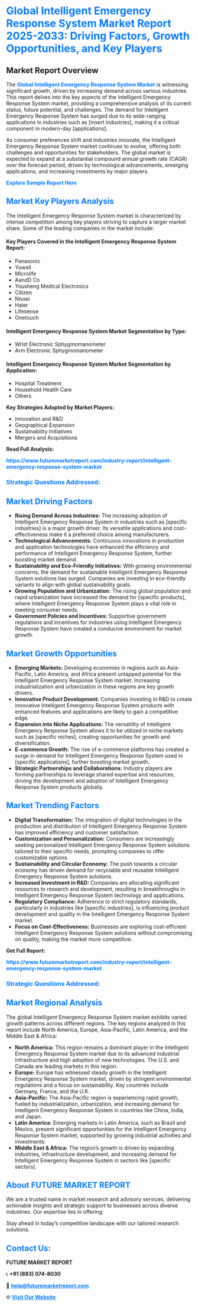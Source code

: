 <h1 style="color: #007BFF;">Global Intelligent Emergency Response System Market Report 2025-2033: Driving Factors, Growth Opportunities, and Key Players</h1>

<section id="overview">
<h2>Market Report Overview</h2>
<p>The <a href="https://www.futuremarketreport.com/industry-report/intelligent-emergency-response-system-market" style="color: #007BFF; text-decoration: none;"><strong>Global Intelligent Emergency Response System Market</strong></a> is witnessing significant growth, driven by increasing demand across various industries. This report delves into the key aspects of the Intelligent Emergency Response System market, providing a comprehensive analysis of its current status, future potential, and challenges. The demand for Intelligent Emergency Response System has surged due to its wide-ranging applications in industries such as [insert industries], making it a critical component in modern-day [applications].</p>
<p>As consumer preferences shift and industries innovate, the Intelligent Emergency Response System market continues to evolve, offering both challenges and opportunities for stakeholders. The global market is expected to expand at a substantial compound annual growth rate (CAGR) over the forecast period, driven by technological advancements, emerging applications, and increasing investments by major players.</p>
</section>

<section id="overview">
<p><a href="https://www.futuremarketreport.com/request-sample/reportId=37613" style="color: #007BFF; text-decoration: none;"><strong>Explore Sample Report Here</strong></a></p>
</section>

<section id="key-players">
<h2 style="color: #007BFF;">Market Key Players Analysis</h2>
<p>The Intelligent Emergency Response System market is characterized by intense competition among key players striving to capture a larger market share. Some of the leading companies in the market include:</p>
<h4>Key Players Covered in the Intelligent Emergency Response System Report:</h4>
<ul><li>Panasonic</li><li>Yuwell</li><li>Microlife</li><li>AandD Co</li><li>Yousheng Medical Electronics</li><li>Citizen</li><li>Nissei</li><li>Haier</li><li>Lifesense</li><li>Onetouch</li></ul>
<h4>Intelligent Emergency Response System Market Segmentation by Type:</h4>
<ul><li>Wrist Electronic Sphygmomanometer</li><li>Arm Electronic Sphygmomanometer</li></ul>

<h4>Intelligent Emergency Response System Market Segmentation by Application:</h4>
<ul><li>Hospital Treatment</li><li>Household Health Care</li><li>Others</li></ul>
<p><strong>Key Strategies Adopted by Market Players:</strong></p>
<ul>
<li>Innovation and R&D</li>
<li>Geographical Expansion</li>
<li>Sustainability Initiatives</li>
<li>Mergers and Acquisitions</li>
</ul>
</section>

<section>
<p><strong>Read Full Analysis: </strong></p><a href="https://www.futuremarketreport.com/industry-report/intelligent-emergency-response-system-market" style="color: #007BFF; text-decoration: none;"><strong>https://www.futuremarketreport.com/industry-report/intelligent-emergency-response-system-market</strong></a>
<h3 style="color: #007BFF;">Strategic Questions Addressed:</h3>
</section>

<section id="driving-factors">
<h2 style="color: #007BFF;">Market Driving Factors</h2>
<ul>
<li><strong>Rising Demand Across Industries:</strong> The increasing adoption of Intelligent Emergency Response System in industries such as [specific industries] is a major growth driver. Its versatile applications and cost-effectiveness make it a preferred choice among manufacturers.</li>
<li><strong>Technological Advancements:</strong> Continuous innovations in production and application technologies have enhanced the efficiency and performance of Intelligent Emergency Response System, further boosting market demand.</li>
<li><strong>Sustainability and Eco-Friendly Initiatives:</strong> With growing environmental concerns, the demand for sustainable Intelligent Emergency Response System solutions has surged. Companies are investing in eco-friendly variants to align with global sustainability goals.</li>
<li><strong>Growing Population and Urbanization:</strong> The rising global population and rapid urbanization have increased the demand for [specific products], where Intelligent Emergency Response System plays a vital role in meeting consumer needs.</li>
<li><strong>Government Policies and Incentives:</strong> Supportive government regulations and incentives for industries using Intelligent Emergency Response System have created a conducive environment for market growth.</li>
</ul>
</section>

<section id="growth-opportunities">
<h2 style="color: #007BFF;">Market Growth Opportunities</h2>
<ul>
<li><strong>Emerging Markets:</strong> Developing economies in regions such as Asia-Pacific, Latin America, and Africa present untapped potential for the Intelligent Emergency Response System market. Increasing industrialization and urbanization in these regions are key growth drivers.</li>
<li><strong>Innovative Product Development:</strong> Companies investing in R&D to create innovative Intelligent Emergency Response System products with enhanced features and applications are likely to gain a competitive edge.</li>
<li><strong>Expansion into Niche Applications:</strong> The versatility of Intelligent Emergency Response System allows it to be utilized in niche markets such as [specific niches], creating opportunities for growth and diversification.</li>
<li><strong>E-commerce Growth:</strong> The rise of e-commerce platforms has created a surge in demand for Intelligent Emergency Response System used in [specific applications], further boosting market growth.</li>
<li><strong>Strategic Partnerships and Collaborations:</strong> Industry players are forming partnerships to leverage shared expertise and resources, driving the development and adoption of Intelligent Emergency Response System products globally.</li>
</ul>
</section>

<section id="trending-factors">
<h2 style="color: #007BFF;">Market Trending Factors</h2>
<ul>
<li><strong>Digital Transformation:</strong> The integration of digital technologies in the production and distribution of Intelligent Emergency Response System has improved efficiency and customer satisfaction.</li>
<li><strong>Customization and Personalization:</strong> Consumers are increasingly seeking personalized Intelligent Emergency Response System solutions tailored to their specific needs, prompting companies to offer customizable options.</li>
<li><strong>Sustainability and Circular Economy:</strong> The push towards a circular economy has driven demand for recyclable and reusable Intelligent Emergency Response System solutions.</li>
<li><strong>Increased Investment in R&D:</strong> Companies are allocating significant resources to research and development, resulting in breakthroughs in Intelligent Emergency Response System technology and applications.</li>
<li><strong>Regulatory Compliance:</strong> Adherence to strict regulatory standards, particularly in industries like [specific industries], is influencing product development and quality in the Intelligent Emergency Response System market.</li>
<li><strong>Focus on Cost-Effectiveness:</strong> Businesses are exploring cost-efficient Intelligent Emergency Response System solutions without compromising on quality, making the market more competitive.</li>
</ul>
</section>

<section>
<p><strong>Get Full Report: </strong></p><a href="https://www.futuremarketreport.com/industry-report/intelligent-emergency-response-system-market" style="color: #007BFF; text-decoration: none;"><strong>https://www.futuremarketreport.com/industry-report/intelligent-emergency-response-system-market</strong></a>
<h3 style="color: #007BFF;">Strategic Questions Addressed:</h3>
</section>


<section id="regional-analysis">
<h2 style="color: #007BFF;">Market Regional Analysis</h2>
<p>The global Intelligent Emergency Response System market exhibits varied growth patterns across different regions. The key regions analyzed in this report include North America, Europe, Asia-Pacific, Latin America, and the Middle East & Africa:</p>
<ul>
<li><strong>North America:</strong> This region remains a dominant player in the Intelligent Emergency Response System market due to its advanced industrial infrastructure and high adoption of new technologies. The U.S. and Canada are leading markets in this region.</li>
<li><strong>Europe:</strong> Europe has witnessed steady growth in the Intelligent Emergency Response System market, driven by stringent environmental regulations and a focus on sustainability. Key countries include Germany, France, and the U.K.</li>
<li><strong>Asia-Pacific:</strong> The Asia-Pacific region is experiencing rapid growth, fueled by industrialization, urbanization, and increasing demand for Intelligent Emergency Response System in countries like China, India, and Japan.</li>
<li><strong>Latin America:</strong> Emerging markets in Latin America, such as Brazil and Mexico, present significant opportunities for the Intelligent Emergency Response System market, supported by growing industrial activities and investments.</li>
<li><strong>Middle East & Africa:</strong> The region’s growth is driven by expanding industries, infrastructure development, and increasing demand for Intelligent Emergency Response System in sectors like [specific sectors].</li>
</ul>
</section>

<footer>
<h2 style="color: #007BFF;">About FUTURE MARKET REPORT</h2>
<p>We are a trusted name in market research and advisory services, delivering actionable insights and strategic support to businesses across diverse industries. Our expertise lies in offering:</p>

<p>Stay ahead in today’s competitive landscape with our tailored research solutions.</p>

<h2 style="color: #007BFF;">Contact Us:</h2>
<p><strong>FUTURE MARKET REPORT</strong></p>
<p>📞 <strong>+91 (883) 074-8030</strong></p>
<p>📧 <strong><a href="mailto:help@futuremarketreport.com" style="color: #007BFF;">help@futuremarketreport.com</a></strong></p>
<p>🌐 <strong><a href="https://www.futuremarketreport.com/" style="color: #007BFF;">Visit Our Website</a></strong></p>
</footer>